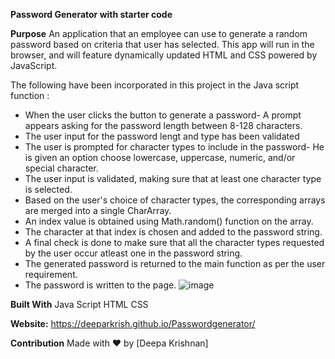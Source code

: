 **Password Generator with starter code**

**Purpose**
 An application that an employee can use to generate a random password based on criteria that user has selected.
 This app will run in the browser, and will feature dynamically updated HTML and CSS powered by JavaScript. 

The following have been incorporated in this project in the Java script function :
  * When the user clicks the button to generate a password-  A prompt appears asking for the password length between 8-128 characters.
  * The user input for the password lengt and type has been validated 
  * The user is prompted for character types to include in the password- He is given an option choose lowercase, uppercase, numeric, and/or special character.
  * The user input is validated, making sure that at least one character type is selected.
  * Based on the user's choice of character types, the corresponding arrays are merged into a single CharArray.
  * An index value is obtained using Math.random() function on the array.
  * The character at that index is chosen and added to the password string.
  * A final check is done to make sure that all the character types requested by the user occur atleast one in the password string. 
  * The generated password is returned to the main function as per the user requirement.
  * The password is written to the page.
![image](https://user-images.githubusercontent.com/82689013/119292523-6dec6780-bc05-11eb-9d2a-cfbc3f013bb6.png)





**Built With**
Java Script
HTML
CSS

**Website:**
https://deeparkrish.github.io/Passwordgenerator/


**Contribution**
Made with ❤️ by [Deepa Krishnan]
